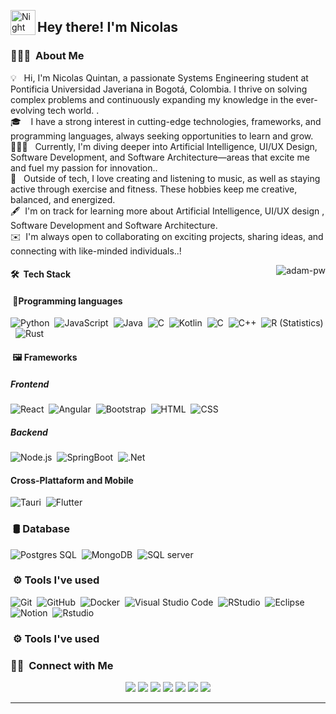 <img alt="Night Coding" src="./assets/Hand%20Wave.gif" width='40' align="left"/><h2>Hey there! I'm Nicolas</h2>

<!-- ## 👋 &nbsp;Hey there! I'm Aditya -->

### 👨🏻‍💻 &nbsp;About Me

💡 &nbsp; Hi, I'm Nicolas Quintan, a passionate Systems Engineering student at Pontificia Universidad Javeriana in Bogotá, Colombia. I thrive on solving complex problems and continuously expanding my knowledge in the ever-evolving tech world. .\
🎓 &nbsp;  I have a strong interest in cutting-edge technologies, frameworks, and programming languages, always seeking opportunities to learn and grow.
🧑🏾‍💻 &nbsp; Currently, I'm diving deeper into Artificial Intelligence, UI/UX Design, Software Development, and Software Architecture—areas that excite me and fuel my passion for innovation..\
🏓 &nbsp; Outside of tech, I love creating and listening to music, as well as staying active through exercise and fitness. These hobbies keep me creative, balanced, and energized.\
🖋️ &nbsp;I'm on track for learning more about Artificial Intelligence, UI/UX design , Software Development and Software Architecture.\
✉️ &nbsp;I'm always open to collaborating on exciting projects, sharing ideas, and connecting with like-minded individuals..\!

<p><img align="right" src="https://github.com/Adam-pw/Adam-pw/blob/main/animation_500_kxa883sd.gif" alt="adam-pw" /></p>

#### 🛠 &nbsp;Tech Stack

####  &nbsp;🦿Programming languages

![Python](https://img.shields.io/badge/-Python-05122A?style=flat&logo=python)&nbsp;
![JavaScript](https://img.shields.io/badge/-JavaScript-05122A?style=flat&logo=javascript)&nbsp;
![Java](https://img.shields.io/badge/-Java-05122A?style=flat&logo=Java&logoColor=FFA518)&nbsp;
![C](https://img.shields.io/badge/-C-05122A?style=flat&logo=C&logoColor=A8B9CC)&nbsp;
![Kotlin](https://img.shields.io/badge/Kotlin-7F52FF?style=for-the-badge&logo=Kotlin&logoColor=white)&nbsp;
![C](https://img.shields.io/badge/C-A8B9CC?logo=C&logoColor=white)&nbsp;
![C++](https://img.shields.io/badge/-C++-05122A?style=flat&logo=C%2B%2B&logoColor=00599C)&nbsp;
![R (Statistics)](https://img.shields.io/badge/-R-05122A?style=flat&logo=R&logoColor=276DC3)&nbsp;
![Rust](https://shields.io/badge/-Rust-3776AB?style=flat&logo=rust)&nbsp;

#### &nbsp;🖼️ Frameworks
##### Frontend 
![React](https://img.shields.io/badge/-React-05122A?style=flat&logo=react)&nbsp;
![Angular](https://img.shields.io/badge/Angular-DD0031?style=for-the-badge&logo=angular&logoColor=white)&nbsp;
![Bootstrap](https://img.shields.io/badge/Bootstrap-563D7C?style=for-the-badge&logo=bootstrap&logoColor=white)&nbsp;
![HTML](https://img.shields.io/badge/-HTML-05122A?style=flat&logo=HTML5)&nbsp;
![CSS](https://img.shields.io/badge/-CSS-05122A?style=flat&logo=CSS3&logoColor=1572B6)&nbsp;

##### Backend 
![Node.js](https://img.shields.io/badge/-Node.js-05122A?style=flat&logo=node.js)&nbsp;
![SpringBoot](https://img.shields.io/badge/SpringBoot-6DB33F?style=flat-square&logo=Spring&logoColor=white)&nbsp;
![.Net](https://img.shields.io/badge/.NET-5C2D91?style=badge&logo=.net&logoColor=white)&nbsp;
#### Cross-Plattaform and Mobile 
![Tauri](https://img.shields.io/badge/Tauri-FFC131?style=for-the-badge&logo=Tauri&logoColor=white)&nbsp;
![Flutter](https://img.shields.io/badge/Kotlin-7F52FF?style=for-the-badge&logo=Kotlin&logoColor=white)&nbsp;

### &nbsp;🛢️ Database
![Postgres SQL](https://img.shields.io/badge/postgresql-4169e1?style=for-the-badge&logo=postgresql&logoColor=white)&nbsp;
![MongoDB](https://img.shields.io/badge/-MongoDB-13aa52?style=for-the-badge&logo=mongodb&logoColor=white)&nbsp;
![SQL server](https://img.shields.io/badge/Microsoft_SQL_Server-CC2927)&nbsp;

### &nbsp;⚙️ Tools I've used
![Git](https://img.shields.io/badge/-Git-05122A?style=flat&logo=git)&nbsp;
![GitHub](https://img.shields.io/badge/-GitHub-05122A?style=flat&logo=github)&nbsp;
![Docker](https://img.shields.io/badge/docker-257bd6?style=for-the-badge&logo=docker&logoColor=white)&nbsp;
![Visual Studio Code](https://img.shields.io/badge/-Visual%20Studio%20Code-05122A?style=flat&logo=visual-studio-code&logoColor=007ACC)&nbsp;
![RStudio](https://img.shields.io/badge/-RStudio-05122A?style=flat&logo=rstudio)&nbsp;
![Eclipse](https://img.shields.io/badge/-Eclipse-05122A?style=flat&logo=eclipse-ide&logoColor=2C2255)\
![Notion](https://img.shields.io/badge/Notion-000000?style=for-the-badge&logo=notion&logoColor=white)&nbsp;
![Rstudio]()&nbsp;










### &nbsp;⚙️ Tools I've used

### 🤝🏻 &nbsp;Connect with Me

<p align="center">
<a href="https://www.adityavsingh.com"><img src="https://img.shields.io/badge/-adityavsingh.com-3423A6?style=flat&logo=Google-Chrome&logoColor=white"/></a>
<a href="https://linkedin.com/in/AVS1508"><img src="https://img.shields.io/badge/-Aditya%20Vikram%20Singh-0077B5?style=flat&logo=Linkedin&logoColor=white"/></a>
<a href="mailto:avsingh@umass.edu"><img src="https://img.shields.io/badge/-avsingh@umass.edu-D14836?style=flat&logo=Gmail&logoColor=white"/></a>
<a href="https://instagram.com/adityavs_"><img src="https://img.shields.io/badge/-@adityavs__-E4405F?style=flat&logo=Instagram&logoColor=white"/></a>
<a href="https://facebook.com/AVS1508"><img src="https://img.shields.io/badge/-@AVS1508-1877F2?style=flat&logo=Facebook&logoColor=white"/></a>
<a href="https://www.pinterest.ca/AVS1508"><img src="https://img.shields.io/badge/-@AVS1508-BD081C?style=flat&logo=Pinterest&logoColor=white"/></a>
<a href="https://www.behance.net/AVS1508"><img src="https://img.shields.io/badge/-@AVS1508-1769FF?style=flat&logo=Behance&logoColor=white"/></a>
</p>

-----
